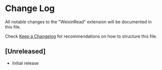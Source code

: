 # Change Log

All notable changes to the "WeixinRead" extension will be documented in this file.

Check [Keep a Changelog](http://keepachangelog.com/) for recommendations on how to structure this file.

## [Unreleased]

- Initial release
